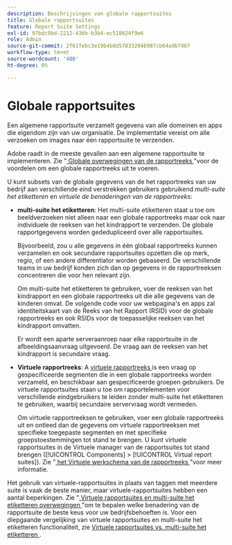 ```yaml
---
description: Beschrijvingen van globale rapportsuites
title: Globale rapportsuites
feature: Report Suite Settings
exl-id: 97bdc9bd-2212-436b-b3b4-ec518624f9e6
role: Admin
source-git-commit: 2f61febc3e19b4b8d57833204b987cb64a9b7467
workflow-type: tm+mt
source-wordcount: '400'
ht-degree: 0%

---
```


# Globale rapportsuites

Een algemene rapportsuite verzamelt gegevens van alle domeinen en apps die eigendom zijn van uw organisatie. De implementatie vereist om alle verzoeken om images naar één rapportsuite te verzenden.

Adobe raadt in de meeste gevallen aan een algemene rapportsuite te implementeren. Zie &quot;[ Globale overwegingen van de rapportreeks ](https://experienceleague.adobe.com/docs/analytics/implementation/prepare/global-rs.html?lang=nl-NL)&quot;voor de voordelen om een globale rapportreeks uit te voeren.

U kunt subsets van de globale gegevens van de het rapportreeks van uw bedrijf aan verschillende eind verstrekken gebruikers gebruikend *multi-suite het etiketteren* en *virtuele de benaderingen van de rapportreeks*:

* **multi-suite het etiketteren**: Het multi-suite etiketteren staat u toe om beeldverzoeken niet alleen naar een globale rapportreeks maar ook naar individuele de reeksen van het kindrapport te verzenden. De globale rapportgegevens worden gededupliceerd over alle rapportsuites.

  Bijvoorbeeld, zou u alle gegevens in één globaal rapportreeks kunnen verzamelen en ook secundaire rapportsuites opzetten die op merk, regio, of een andere differentiator worden gebaseerd. De verschillende teams in uw bedrijf konden zich dan op gegevens in de rapportreeksen concentreren die voor hen relevant zijn.

  Om multi-suite het etiketteren te gebruiken, voer de reeksen van het kindrapport en een globale rapportreeks uit die alle gegevens van de kinderen omvat. De volgende code voor uw webpagina&#39;s en apps zal identiteitskaart van de Reeks van het Rapport (RSID) voor de globale rapportreeks en ook RSIDs voor de toepasselijke reeksen van het kindrapport omvatten.<!-- Wording/be more specific? And include any links? -->

  Er wordt een aparte serveraanroep naar elke rapportsuite in de afbeeldingsaanvraag uitgevoerd. De vraag aan de reeksen van het kindrapport is secundaire vraag.

* **Virtuele rapportreeks**: A [ virtuele rapportreeks ](/help/components/vrs/vrs-about.md) is een vraag op gespecificeerde segmenten die in een globale rapportreeks worden verzameld, en beschikbaar aan gespecificeerde groepen gebruikers. De virtuele rapportsuites staan u toe om rapportelementen voor verschillende eindgebruikers te leiden zonder multi-suite het etiketteren te gebruiken, waarbij secundaire servervraag wordt vermeden.

  Om virtuele rapportreeksen te gebruiken, voer een globale rapportreeks uit en ontleed dan de gegevens om virtuele rapportreeksen met specifieke toegepaste segmenten en met specifieke groepstoestemmingen tot stand te brengen. U kunt virtuele rapportsuites in de Virtuele manager van de rapportsuites tot stand brengen ([!UICONTROL Components] > [!UICONTROL Virtual report suites]). Zie &quot;[ het Virtuele werkschema van de rapportreeks ](/help/components/vrs/c-workflow-vrs/vrs-workflow.md)&quot;voor meer informatie.

Het gebruik van virtuele-rapportsuites in plaats van taggen met meerdere suite is vaak de beste manier, maar virtuele-rapportsuites hebben een aantal beperkingen. Zie &quot;[ Virtuele rapportsuites en multi-suite het etiketteren overwegingen ](/help/components/vrs/vrs-considerations.md)&quot;om te bepalen welke benadering van de rapportsuite de beste keus voor uw bedrijfsbehoeften is. Voor een diepgaande vergelijking van virtuele rapportsuites en multi-suite het etiketteren functionaliteit, zie [ Virtuele rapportsuites vs. multi-suite het etiketteren ](/help/components/vrs/vrs-about.md#section_317E4D21CCD74BC38166D2F57D214F78).

<!---## Rollup reports

>[!NOTE]
>
>[!DNL Reports & Analytics] is the only tool that supported rollup reports. Reports & Analytics was end-of-lifed on January 17, 2024.

Limitations of Rollup Reports {#limitations-rollups}

* Rollups provide total data, but they do not report individual values in reports. For example, eVar1 values are not included, but their aggregate total can be.
* Data is not deduplicated when the rollup combines data across report suites.
* Rollups run nightly at midnight.
* When you add a report suite to an existing rollup, historical data is not included in the rollup.
* All child report suites must have data in them for a rollup to function. If new report suites are included in a rollup, make sure to send at least one page view to each of those report suites.
* Rollup report suites can include a maximum of 40 child report suites.
* Rollup report suites can include a maximum of 100 events.
* Data contained in rollup report suites does not support breakdowns or segments.
* The Pages report is replaced with the Most Popular Sites report, which reports on metrics at the child-suite level.

## Comparison of Global Report Suite and Rollup Report  Features

**Secondary server calls**: Rollups do not incur any additional server calls beyond what a single report suite collects. If your organization uses multi-suite tagging, secondary server calls are made for each additional report suite included in an image request.

>[!TIP]
>
>If you use only a global report suite with [virtual report suites](/help/components/vrs/vrs-considerations.md), no secondary server calls are needed.

**Implementation changes**: Rollups do not require any implementation changes, while global report suites require you to include the global report suite ID in your implementation.

**Duplication**: Global report suites deduplicate unique visitors, while rollups do not. For example, if a user visits three of your domains in the same day, rollups would count three daily unique visitors. Global report suites would record one unique visitor.

**Time frame**: Rollups are only processed at midnight each night, while global report suites report data with standard latency.

**Breadth**: Rollups have no way to communicate between report suites. Global report suites can attribute credit to conversion variables between report suites and provide pathing across report suites.

**Historical data**: Rollups can aggregate historical data, while global report suites only report data from the point they were implemented.

**Reports**: Global report suites provide data on all dimensions; rollups provide aggregate data on only high-level reports.

**Supported products**: Rollups could only be used in Reports & Analytics. They are not supported in Analysis Workspace, or Data Warehouse. Global report suites can be used across all products.

**Number of aggregated report suites**: Rollups only support a maximum of 40 child report suites. Global report suites can be implemented on any number of domains or apps that you own.--->
